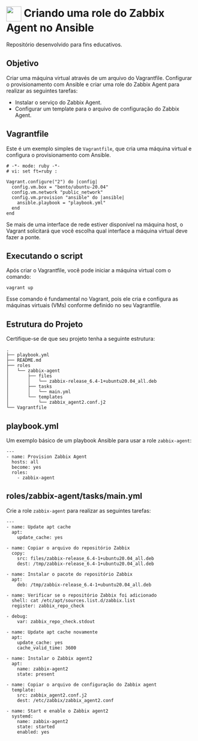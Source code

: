 <h1>
    <a href="https://www.dio.me/">
     <img align="center" width="40px" src="https://www.ansible.com/images/project-logos/ansible-core.svg"></a>
    <span> Criando uma role do Zabbix Agent no Ansible</span>
</h1>

Repositório desenvolvido para fins educativos.

## Objetivo

Criar uma máquina virtual através de um arquivo do Vagrantfile. Configurar o provisionamento com Ansible e criar uma role do Zabbix Agent para realizar as seguintes tarefas:

- Instalar o serviço do Zabbix Agent.
- Configurar um template para o arquivo de configuração do Zabbix Agent.

## Vagrantfile

Este é um exemplo simples de `Vagrantfile`, que cria uma máquina virtual e configura o provisionamento com Ansible.

```
# -*- mode: ruby -*-
# vi: set ft=ruby :

Vagrant.configure("2") do |config|
  config.vm.box = "bento/ubuntu-20.04"
  config.vm.network "public_network"
  config.vm.provision "ansible" do |ansible|
    ansible.playbook = "playbook.yml"
  end
end
```

Se mais de uma interface de rede estiver disponível na máquina host, o Vagrant solicitará que você escolha qual interface a máquina virtual deve fazer a ponte.

## Executando o script

Após criar o Vagrantfile, você pode iniciar a máquina virtual com o comando:

```
vagrant up
```

Esse comando é fundamental no Vagrant, pois ele cria e configura as máquinas virtuais (VMs) conforme definido no seu Vagrantfile. 

## Estrutura do Projeto

Certifique-se de que seu projeto tenha a seguinte estrutura:

```
.
├── playbook.yml
├── README.md
├── roles
│   └── zabbix-agent
│       ├── files
│       │   └── zabbix-release_6.4-1+ubuntu20.04_all.deb
│       ├── tasks
│       │   └── main.yml
│       └── templates
│           └── zabbix_agent2.conf.j2
└── Vagrantfile
```

## playbook.yml

Um exemplo básico de um playbook Ansible para usar a role `zabbix-agent`:

```
---
- name: Provision Zabbix Agent
  hosts: all
  become: yes
  roles:
    - zabbix-agent
```

## roles/zabbix-agent/tasks/main.yml

Crie a role `zabbix-agent` para realizar as seguintes tarefas:

```
---
- name: Update apt cache
  apt:
    update_cache: yes

- name: Copiar o arquivo do repositório Zabbix
  copy:
    src: files/zabbix-release_6.4-1+ubuntu20.04_all.deb
    dest: /tmp/zabbix-release_6.4-1+ubuntu20.04_all.deb

- name: Instalar o pacote do repositório Zabbix
  apt:
    deb: /tmp/zabbix-release_6.4-1+ubuntu20.04_all.deb

- name: Verificar se o repositório Zabbix foi adicionado
  shell: cat /etc/apt/sources.list.d/zabbix.list
  register: zabbix_repo_check

- debug:
    var: zabbix_repo_check.stdout

- name: Update apt cache novamente
  apt:
    update_cache: yes
    cache_valid_time: 3600

- name: Instalar o Zabbix agent2
  apt:
    name: zabbix-agent2
    state: present

- name: Copiar o arquivo de configuração do Zabbix agent
  template:
    src: zabbix_agent2.conf.j2
    dest: /etc/zabbix/zabbix_agent2.conf

- name: Start e enable o Zabbix agent2
  systemd:
    name: zabbix-agent2
    state: started
    enabled: yes
```